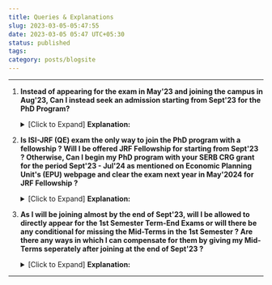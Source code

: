 ```yaml
---
title: Queries & Explanations
slug: 2023-03-05-05:47:55
date: 2023-03-05 05:47 UTC+05:30
status: published
tags:
category: posts/blogsite
---
```


---

1. **Instead of appearing for the exam in May'23 and joining the campus in Aug'23, Can I instead seek an admission starting from Sept'23 for the PhD Program?** 
   <details>
   <summary>[Click to Expand] <strong>Explanation:</strong></summary>
   Since, it is being difficult to memory manage for both exams UPSC-CSE & ISI-JRF being held in the same month (May'23), taking note of the exception that exists on ISI's - Economics Planning Unit webpage attached below. Can I seek an admission by taking the examination whichever the admission board requires me, inorder to start from Sept'23 - written/interview/both etc. ? <br>
   
   <p><img src="/images/JRF%20Webpage.png"></img></p><br>
   By doing this, I can provide maximum attention <strong>towards securing a top-rank in UPSC-CSE</strong> at first and finish off the written exams by Sept'23. Also, this would provide me more than enough time (since I have started picking up Economics only in Oct'22) to concretely establish my foundations strongly in Micro Theory - Choice, Equilibrium  & Welfare, Game Theory, Mechanism Design,  Auctions & Network Theory. Additionally, this will provide me enough time to fill my knowledge gaps in Econometrics & Macro Theory (emphasising on parts involving micro elements) a lot more beyond the demand levels of the ISI-JRF Exam. <br>
   Above all, I get to have enough time to do an in-depth analysis on some recent papers and understand the trends and directions of research more concretely before I jump-start into my PhD. 
   By getting done away with UPSC-CSE exam (securing a top-rank), I can whole-heartedly dedicate myself to research without having to worry about career planning and family at home much. 
   </details>
2. **Is ISI-JRF (QE) exam the only way to join the PhD program with a fellowship ? Will I be offered JRF Fellowship for starting from Sept'23 ? Otherwise, Can I begin my PhD program with your SERB CRG grant for the period Sept'23 - Jul'24 as mentioned on Economic Planning Unit's (EPU) webpage and clear the exam next year in May'2024 for JRF Fellowship ?** 
   <details>
   <summary>[Click to Expand] <strong>Explanation:</strong></summary>
   Going by the instructions mentioned on the EPU's PhD program webpage, I will probably be ineligible for JRF Fellowship untill I clear the exam in the next year (2024), since I'm planning to get my admission in PhD program starting from Sept'23. In this regard, I would like to know whether after clearing the test with admission board will you be able to offer me fellowship in equivalent terms from  your SERB CRG grant as mentioned on EPU's Announcements webpage, attached below.<br>
   <p><img src="/images/SERB%20Grant.png"></img> </p><br>
   Also, even after clearing the exam in May'24, as I will be joining the services (IFS/IAS/IES), starting from Aug'24 I will not require assistance from JRF Fellowship, except for travel grants, book-purchases, journal access etc.
   </details>
3. **As I will be joining almost by the end of Sept'23, will I be allowed to directly appear for the 1st Semester Term-End Exams or will there be any conditional for missing the Mid-Terms in the 1st Semester ? Are there any ways in which I can compensate for them by giving my Mid-Terms seperately after joining at the end of Sept'23 ?** 
   <details>
   <summary>[Click to Expand] <strong>Explanation:</strong></summary>
   Since, joining at the end of Sept'23 will provide me good enough time, I will by default finish off reading the standard references related to courses in the1st semester, except for the seminar courses before taking admission in Sept'23. For a quick reference, I have created aon a list of <a href="https://jeanbourgain8.github.io/posts/Blogsite/2023-03-05-05%3A43%3A56/">resources</a> for you to verify and suggest any additions or corrections necessary. I am willing to take whatever conditional the authority will seek from me to compensate for the mid-terms. 
   </details>

---

